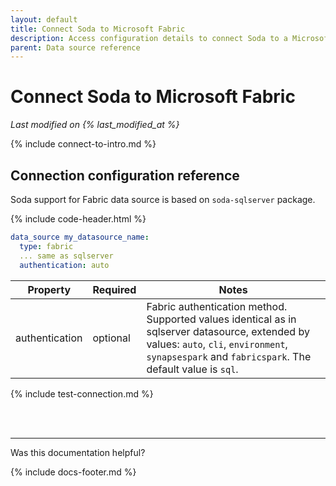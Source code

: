 ```yaml
---
layout: default
title: Connect Soda to Microsoft Fabric
description: Access configuration details to connect Soda to a Microsoft Fabric data source.
parent: Data source reference
---
```


# Connect Soda to Microsoft Fabric
*Last modified on {% last_modified_at %}* <br />

{% include connect-to-intro.md %}


## Connection configuration reference

Soda support for Fabric data source is based on `soda-sqlserver` package.

{% include code-header.html %}
```yaml
data_source my_datasource_name:
  type: fabric
  ... same as sqlserver
  authentication: auto
```

| Property | Required | Notes                                                      |
| -------- | -------- | ---------------------------------------------------------- |
| authentication  | optional | Fabric authentication method. Supported values identical as in sqlserver datasource, extended by values: `auto`, `cli`, `environment`, `synapsespark` and `fabricspark`. The default value is `sql`. |


{% include test-connection.md %}

<br />
<br />

---

Was this documentation helpful?

<!-- LikeBtn.com BEGIN -->
<span class="likebtn-wrapper" data-theme="tick" data-i18n_like="Yes" data-ef_voting="grow" data-show_dislike_label="true" data-counter_zero_show="true" data-i18n_dislike="No"></span>
<script>(function(d,e,s){if(d.getElementById("likebtn_wjs"))return;a=d.createElement(e);m=d.getElementsByTagName(e)[0];a.async=1;a.id="likebtn_wjs";a.src=s;m.parentNode.insertBefore(a, m)})(document,"script","//w.likebtn.com/js/w/widget.js");</script>
<!-- LikeBtn.com END -->

{% include docs-footer.md %}
